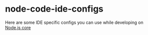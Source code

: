 # node-code-ide-configs
Here are some IDE specific configs you can use while developing on [Node.js core](https://github.com/nodejs/node)
